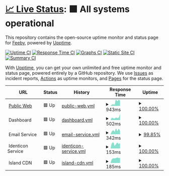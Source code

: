 # [📈 Live Status](https://feebyapp.github.io/status): <!--live status--> **🟩 All systems operational**

This repository contains the open-source uptime monitor and status page for [Feeby](https://feeby.app), powered by [Upptime](https://github.com/upptime/upptime).

[![Uptime CI](https://github.com/feebyapp/status/workflows/Uptime%20CI/badge.svg)](https://github.com/feebyapp/status/actions?query=workflow%3A%22Uptime+CI%22)
[![Response Time CI](https://github.com/feebyapp/status/workflows/Response%20Time%20CI/badge.svg)](https://github.com/feebyapp/status/actions?query=workflow%3A%22Response+Time+CI%22)
[![Graphs CI](https://github.com/feebyapp/status/workflows/Graphs%20CI/badge.svg)](https://github.com/feebyapp/status/actions?query=workflow%3A%22Graphs+CI%22)
[![Static Site CI](https://github.com/feebyapp/status/workflows/Static%20Site%20CI/badge.svg)](https://github.com/feebyapp/status/actions?query=workflow%3A%22Static+Site+CI%22)
[![Summary CI](https://github.com/feebyapp/status/workflows/Summary%20CI/badge.svg)](https://github.com/feebyapp/status/actions?query=workflow%3A%22Summary+CI%22)

With [Upptime](https://upptime.js.org), you can get your own unlimited and free uptime monitor and status page, powered entirely by a GitHub repository. We use [Issues](https://github.com/feebyapp/status/issues) as incident reports, [Actions](https://github.com/feebyapp/status/actions) as uptime monitors, and [Pages](https://feebyapp.github.io/status) for the status page.

<!--start: status pages-->
<!-- This summary is generated by Upptime (https://github.com/upptime/upptime) -->
<!-- Do not edit this manually, your changes will be overwritten -->
<!-- prettier-ignore -->
| URL | Status | History | Response Time | Uptime |
| --- | ------ | ------- | ------------- | ------ |
| <img alt="" src="https://icons.duckduckgo.com/ip3/www.feeby.app.ico" height="13"> [Public Web](https://www.feeby.app) | 🟩 Up | [public-web.yml](https://github.com/feebyapp/status/commits/HEAD/history/public-web.yml) | <details><summary><img alt="Response time graph" src="./graphs/public-web/response-time-week.png" height="20"> 943ms</summary><br><a href="https://www.feebystatus.com/history/public-web"><img alt="Response time 901" src="https://img.shields.io/endpoint?url=https%3A%2F%2Fraw.githubusercontent.com%2Ffeebyapp%2Fstatus%2FHEAD%2Fapi%2Fpublic-web%2Fresponse-time.json"></a><br><a href="https://www.feebystatus.com/history/public-web"><img alt="24-hour response time 1291" src="https://img.shields.io/endpoint?url=https%3A%2F%2Fraw.githubusercontent.com%2Ffeebyapp%2Fstatus%2FHEAD%2Fapi%2Fpublic-web%2Fresponse-time-day.json"></a><br><a href="https://www.feebystatus.com/history/public-web"><img alt="7-day response time 943" src="https://img.shields.io/endpoint?url=https%3A%2F%2Fraw.githubusercontent.com%2Ffeebyapp%2Fstatus%2FHEAD%2Fapi%2Fpublic-web%2Fresponse-time-week.json"></a><br><a href="https://www.feebystatus.com/history/public-web"><img alt="30-day response time 901" src="https://img.shields.io/endpoint?url=https%3A%2F%2Fraw.githubusercontent.com%2Ffeebyapp%2Fstatus%2FHEAD%2Fapi%2Fpublic-web%2Fresponse-time-month.json"></a><br><a href="https://www.feebystatus.com/history/public-web"><img alt="1-year response time 901" src="https://img.shields.io/endpoint?url=https%3A%2F%2Fraw.githubusercontent.com%2Ffeebyapp%2Fstatus%2FHEAD%2Fapi%2Fpublic-web%2Fresponse-time-year.json"></a></details> | <details><summary><a href="https://www.feebystatus.com/history/public-web">100.00%</a></summary><a href="https://www.feebystatus.com/history/public-web"><img alt="All-time uptime 100.00%" src="https://img.shields.io/endpoint?url=https%3A%2F%2Fraw.githubusercontent.com%2Ffeebyapp%2Fstatus%2FHEAD%2Fapi%2Fpublic-web%2Fuptime.json"></a><br><a href="https://www.feebystatus.com/history/public-web"><img alt="24-hour uptime 100.00%" src="https://img.shields.io/endpoint?url=https%3A%2F%2Fraw.githubusercontent.com%2Ffeebyapp%2Fstatus%2FHEAD%2Fapi%2Fpublic-web%2Fuptime-day.json"></a><br><a href="https://www.feebystatus.com/history/public-web"><img alt="7-day uptime 100.00%" src="https://img.shields.io/endpoint?url=https%3A%2F%2Fraw.githubusercontent.com%2Ffeebyapp%2Fstatus%2FHEAD%2Fapi%2Fpublic-web%2Fuptime-week.json"></a><br><a href="https://www.feebystatus.com/history/public-web"><img alt="30-day uptime 100.00%" src="https://img.shields.io/endpoint?url=https%3A%2F%2Fraw.githubusercontent.com%2Ffeebyapp%2Fstatus%2FHEAD%2Fapi%2Fpublic-web%2Fuptime-month.json"></a><br><a href="https://www.feebystatus.com/history/public-web"><img alt="1-year uptime 100.00%" src="https://img.shields.io/endpoint?url=https%3A%2F%2Fraw.githubusercontent.com%2Ffeebyapp%2Fstatus%2FHEAD%2Fapi%2Fpublic-web%2Fuptime-year.json"></a></details>
| <img alt="" src="https://icons.duckduckgo.com/ip3/null.ico" height="13"> Dashboard | 🟩 Up | [dashboard.yml](https://github.com/feebyapp/status/commits/HEAD/history/dashboard.yml) | <details><summary><img alt="Response time graph" src="./graphs/dashboard/response-time-week.png" height="20"> 502ms</summary><br><a href="https://www.feebystatus.com/history/dashboard"><img alt="Response time 629" src="https://img.shields.io/endpoint?url=https%3A%2F%2Fraw.githubusercontent.com%2Ffeebyapp%2Fstatus%2FHEAD%2Fapi%2Fdashboard%2Fresponse-time.json"></a><br><a href="https://www.feebystatus.com/history/dashboard"><img alt="24-hour response time 1150" src="https://img.shields.io/endpoint?url=https%3A%2F%2Fraw.githubusercontent.com%2Ffeebyapp%2Fstatus%2FHEAD%2Fapi%2Fdashboard%2Fresponse-time-day.json"></a><br><a href="https://www.feebystatus.com/history/dashboard"><img alt="7-day response time 502" src="https://img.shields.io/endpoint?url=https%3A%2F%2Fraw.githubusercontent.com%2Ffeebyapp%2Fstatus%2FHEAD%2Fapi%2Fdashboard%2Fresponse-time-week.json"></a><br><a href="https://www.feebystatus.com/history/dashboard"><img alt="30-day response time 629" src="https://img.shields.io/endpoint?url=https%3A%2F%2Fraw.githubusercontent.com%2Ffeebyapp%2Fstatus%2FHEAD%2Fapi%2Fdashboard%2Fresponse-time-month.json"></a><br><a href="https://www.feebystatus.com/history/dashboard"><img alt="1-year response time 629" src="https://img.shields.io/endpoint?url=https%3A%2F%2Fraw.githubusercontent.com%2Ffeebyapp%2Fstatus%2FHEAD%2Fapi%2Fdashboard%2Fresponse-time-year.json"></a></details> | <details><summary><a href="https://www.feebystatus.com/history/dashboard">100.00%</a></summary><a href="https://www.feebystatus.com/history/dashboard"><img alt="All-time uptime 100.00%" src="https://img.shields.io/endpoint?url=https%3A%2F%2Fraw.githubusercontent.com%2Ffeebyapp%2Fstatus%2FHEAD%2Fapi%2Fdashboard%2Fuptime.json"></a><br><a href="https://www.feebystatus.com/history/dashboard"><img alt="24-hour uptime 100.00%" src="https://img.shields.io/endpoint?url=https%3A%2F%2Fraw.githubusercontent.com%2Ffeebyapp%2Fstatus%2FHEAD%2Fapi%2Fdashboard%2Fuptime-day.json"></a><br><a href="https://www.feebystatus.com/history/dashboard"><img alt="7-day uptime 100.00%" src="https://img.shields.io/endpoint?url=https%3A%2F%2Fraw.githubusercontent.com%2Ffeebyapp%2Fstatus%2FHEAD%2Fapi%2Fdashboard%2Fuptime-week.json"></a><br><a href="https://www.feebystatus.com/history/dashboard"><img alt="30-day uptime 100.00%" src="https://img.shields.io/endpoint?url=https%3A%2F%2Fraw.githubusercontent.com%2Ffeebyapp%2Fstatus%2FHEAD%2Fapi%2Fdashboard%2Fuptime-month.json"></a><br><a href="https://www.feebystatus.com/history/dashboard"><img alt="1-year uptime 100.00%" src="https://img.shields.io/endpoint?url=https%3A%2F%2Fraw.githubusercontent.com%2Ffeebyapp%2Fstatus%2FHEAD%2Fapi%2Fdashboard%2Fuptime-year.json"></a></details>
| <img alt="" src="https://icons.duckduckgo.com/ip3/null.ico" height="13"> Email Service | 🟩 Up | [email-service.yml](https://github.com/feebyapp/status/commits/HEAD/history/email-service.yml) | <details><summary><img alt="Response time graph" src="./graphs/email-service/response-time-week.png" height="20"> 342ms</summary><br><a href="https://www.feebystatus.com/history/email-service"><img alt="Response time 355" src="https://img.shields.io/endpoint?url=https%3A%2F%2Fraw.githubusercontent.com%2Ffeebyapp%2Fstatus%2FHEAD%2Fapi%2Femail-service%2Fresponse-time.json"></a><br><a href="https://www.feebystatus.com/history/email-service"><img alt="24-hour response time 292" src="https://img.shields.io/endpoint?url=https%3A%2F%2Fraw.githubusercontent.com%2Ffeebyapp%2Fstatus%2FHEAD%2Fapi%2Femail-service%2Fresponse-time-day.json"></a><br><a href="https://www.feebystatus.com/history/email-service"><img alt="7-day response time 342" src="https://img.shields.io/endpoint?url=https%3A%2F%2Fraw.githubusercontent.com%2Ffeebyapp%2Fstatus%2FHEAD%2Fapi%2Femail-service%2Fresponse-time-week.json"></a><br><a href="https://www.feebystatus.com/history/email-service"><img alt="30-day response time 355" src="https://img.shields.io/endpoint?url=https%3A%2F%2Fraw.githubusercontent.com%2Ffeebyapp%2Fstatus%2FHEAD%2Fapi%2Femail-service%2Fresponse-time-month.json"></a><br><a href="https://www.feebystatus.com/history/email-service"><img alt="1-year response time 355" src="https://img.shields.io/endpoint?url=https%3A%2F%2Fraw.githubusercontent.com%2Ffeebyapp%2Fstatus%2FHEAD%2Fapi%2Femail-service%2Fresponse-time-year.json"></a></details> | <details><summary><a href="https://www.feebystatus.com/history/email-service">99.85%</a></summary><a href="https://www.feebystatus.com/history/email-service"><img alt="All-time uptime 99.87%" src="https://img.shields.io/endpoint?url=https%3A%2F%2Fraw.githubusercontent.com%2Ffeebyapp%2Fstatus%2FHEAD%2Fapi%2Femail-service%2Fuptime.json"></a><br><a href="https://www.feebystatus.com/history/email-service"><img alt="24-hour uptime 98.96%" src="https://img.shields.io/endpoint?url=https%3A%2F%2Fraw.githubusercontent.com%2Ffeebyapp%2Fstatus%2FHEAD%2Fapi%2Femail-service%2Fuptime-day.json"></a><br><a href="https://www.feebystatus.com/history/email-service"><img alt="7-day uptime 99.85%" src="https://img.shields.io/endpoint?url=https%3A%2F%2Fraw.githubusercontent.com%2Ffeebyapp%2Fstatus%2FHEAD%2Fapi%2Femail-service%2Fuptime-week.json"></a><br><a href="https://www.feebystatus.com/history/email-service"><img alt="30-day uptime 99.87%" src="https://img.shields.io/endpoint?url=https%3A%2F%2Fraw.githubusercontent.com%2Ffeebyapp%2Fstatus%2FHEAD%2Fapi%2Femail-service%2Fuptime-month.json"></a><br><a href="https://www.feebystatus.com/history/email-service"><img alt="1-year uptime 99.87%" src="https://img.shields.io/endpoint?url=https%3A%2F%2Fraw.githubusercontent.com%2Ffeebyapp%2Fstatus%2FHEAD%2Fapi%2Femail-service%2Fuptime-year.json"></a></details>
| <img alt="" src="https://icons.duckduckgo.com/ip3/null.ico" height="13"> Identicon Service | 🟩 Up | [identicon-service.yml](https://github.com/feebyapp/status/commits/HEAD/history/identicon-service.yml) | <details><summary><img alt="Response time graph" src="./graphs/identicon-service/response-time-week.png" height="20"> 153ms</summary><br><a href="https://www.feebystatus.com/history/identicon-service"><img alt="Response time 162" src="https://img.shields.io/endpoint?url=https%3A%2F%2Fraw.githubusercontent.com%2Ffeebyapp%2Fstatus%2FHEAD%2Fapi%2Fidenticon-service%2Fresponse-time.json"></a><br><a href="https://www.feebystatus.com/history/identicon-service"><img alt="24-hour response time 173" src="https://img.shields.io/endpoint?url=https%3A%2F%2Fraw.githubusercontent.com%2Ffeebyapp%2Fstatus%2FHEAD%2Fapi%2Fidenticon-service%2Fresponse-time-day.json"></a><br><a href="https://www.feebystatus.com/history/identicon-service"><img alt="7-day response time 153" src="https://img.shields.io/endpoint?url=https%3A%2F%2Fraw.githubusercontent.com%2Ffeebyapp%2Fstatus%2FHEAD%2Fapi%2Fidenticon-service%2Fresponse-time-week.json"></a><br><a href="https://www.feebystatus.com/history/identicon-service"><img alt="30-day response time 162" src="https://img.shields.io/endpoint?url=https%3A%2F%2Fraw.githubusercontent.com%2Ffeebyapp%2Fstatus%2FHEAD%2Fapi%2Fidenticon-service%2Fresponse-time-month.json"></a><br><a href="https://www.feebystatus.com/history/identicon-service"><img alt="1-year response time 162" src="https://img.shields.io/endpoint?url=https%3A%2F%2Fraw.githubusercontent.com%2Ffeebyapp%2Fstatus%2FHEAD%2Fapi%2Fidenticon-service%2Fresponse-time-year.json"></a></details> | <details><summary><a href="https://www.feebystatus.com/history/identicon-service">100.00%</a></summary><a href="https://www.feebystatus.com/history/identicon-service"><img alt="All-time uptime 100.00%" src="https://img.shields.io/endpoint?url=https%3A%2F%2Fraw.githubusercontent.com%2Ffeebyapp%2Fstatus%2FHEAD%2Fapi%2Fidenticon-service%2Fuptime.json"></a><br><a href="https://www.feebystatus.com/history/identicon-service"><img alt="24-hour uptime 100.00%" src="https://img.shields.io/endpoint?url=https%3A%2F%2Fraw.githubusercontent.com%2Ffeebyapp%2Fstatus%2FHEAD%2Fapi%2Fidenticon-service%2Fuptime-day.json"></a><br><a href="https://www.feebystatus.com/history/identicon-service"><img alt="7-day uptime 100.00%" src="https://img.shields.io/endpoint?url=https%3A%2F%2Fraw.githubusercontent.com%2Ffeebyapp%2Fstatus%2FHEAD%2Fapi%2Fidenticon-service%2Fuptime-week.json"></a><br><a href="https://www.feebystatus.com/history/identicon-service"><img alt="30-day uptime 100.00%" src="https://img.shields.io/endpoint?url=https%3A%2F%2Fraw.githubusercontent.com%2Ffeebyapp%2Fstatus%2FHEAD%2Fapi%2Fidenticon-service%2Fuptime-month.json"></a><br><a href="https://www.feebystatus.com/history/identicon-service"><img alt="1-year uptime 100.00%" src="https://img.shields.io/endpoint?url=https%3A%2F%2Fraw.githubusercontent.com%2Ffeebyapp%2Fstatus%2FHEAD%2Fapi%2Fidenticon-service%2Fuptime-year.json"></a></details>
| <img alt="" src="https://icons.duckduckgo.com/ip3/null.ico" height="13"> Island CDN | 🟩 Up | [island-cdn.yml](https://github.com/feebyapp/status/commits/HEAD/history/island-cdn.yml) | <details><summary><img alt="Response time graph" src="./graphs/island-cdn/response-time-week.png" height="20"> 185ms</summary><br><a href="https://www.feebystatus.com/history/island-cdn"><img alt="Response time 224" src="https://img.shields.io/endpoint?url=https%3A%2F%2Fraw.githubusercontent.com%2Ffeebyapp%2Fstatus%2FHEAD%2Fapi%2Fisland-cdn%2Fresponse-time.json"></a><br><a href="https://www.feebystatus.com/history/island-cdn"><img alt="24-hour response time 198" src="https://img.shields.io/endpoint?url=https%3A%2F%2Fraw.githubusercontent.com%2Ffeebyapp%2Fstatus%2FHEAD%2Fapi%2Fisland-cdn%2Fresponse-time-day.json"></a><br><a href="https://www.feebystatus.com/history/island-cdn"><img alt="7-day response time 185" src="https://img.shields.io/endpoint?url=https%3A%2F%2Fraw.githubusercontent.com%2Ffeebyapp%2Fstatus%2FHEAD%2Fapi%2Fisland-cdn%2Fresponse-time-week.json"></a><br><a href="https://www.feebystatus.com/history/island-cdn"><img alt="30-day response time 224" src="https://img.shields.io/endpoint?url=https%3A%2F%2Fraw.githubusercontent.com%2Ffeebyapp%2Fstatus%2FHEAD%2Fapi%2Fisland-cdn%2Fresponse-time-month.json"></a><br><a href="https://www.feebystatus.com/history/island-cdn"><img alt="1-year response time 224" src="https://img.shields.io/endpoint?url=https%3A%2F%2Fraw.githubusercontent.com%2Ffeebyapp%2Fstatus%2FHEAD%2Fapi%2Fisland-cdn%2Fresponse-time-year.json"></a></details> | <details><summary><a href="https://www.feebystatus.com/history/island-cdn">100.00%</a></summary><a href="https://www.feebystatus.com/history/island-cdn"><img alt="All-time uptime 100.00%" src="https://img.shields.io/endpoint?url=https%3A%2F%2Fraw.githubusercontent.com%2Ffeebyapp%2Fstatus%2FHEAD%2Fapi%2Fisland-cdn%2Fuptime.json"></a><br><a href="https://www.feebystatus.com/history/island-cdn"><img alt="24-hour uptime 100.00%" src="https://img.shields.io/endpoint?url=https%3A%2F%2Fraw.githubusercontent.com%2Ffeebyapp%2Fstatus%2FHEAD%2Fapi%2Fisland-cdn%2Fuptime-day.json"></a><br><a href="https://www.feebystatus.com/history/island-cdn"><img alt="7-day uptime 100.00%" src="https://img.shields.io/endpoint?url=https%3A%2F%2Fraw.githubusercontent.com%2Ffeebyapp%2Fstatus%2FHEAD%2Fapi%2Fisland-cdn%2Fuptime-week.json"></a><br><a href="https://www.feebystatus.com/history/island-cdn"><img alt="30-day uptime 100.00%" src="https://img.shields.io/endpoint?url=https%3A%2F%2Fraw.githubusercontent.com%2Ffeebyapp%2Fstatus%2FHEAD%2Fapi%2Fisland-cdn%2Fuptime-month.json"></a><br><a href="https://www.feebystatus.com/history/island-cdn"><img alt="1-year uptime 100.00%" src="https://img.shields.io/endpoint?url=https%3A%2F%2Fraw.githubusercontent.com%2Ffeebyapp%2Fstatus%2FHEAD%2Fapi%2Fisland-cdn%2Fuptime-year.json"></a></details>

<!--end: status pages-->
